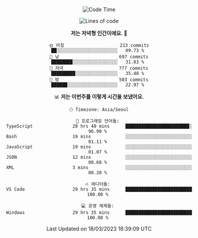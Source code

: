 <div align="center">

<br />

 <!--START_SECTION:waka-->
![Code Time](http://img.shields.io/badge/Code%20Time-369%20hrs%2020%20mins-blue)

![Lines of code](https://img.shields.io/badge/%EC%A0%80%EB%8A%94%20%EC%97%AC%ED%83%9C%EA%B9%8C%EC%A7%80%20-2.6%20million%20%EC%A4%84%EC%9D%98%20%EC%BD%94%EB%93%9C%EB%A5%BC%20%EC%9E%91%EC%84%B1%ED%96%88%EC%96%B4%EC%9A%94.-blue)

**저는 저녁형 인간이에요. 🦉** 

```text
🌞 아침                     213 commits         ██░░░░░░░░░░░░░░░░░░░░░░░   09.73 % 
🌆 낮　                     697 commits         ████████░░░░░░░░░░░░░░░░░   31.83 % 
🌃 저녁                     777 commits         █████████░░░░░░░░░░░░░░░░   35.48 % 
🌙 밤　                     503 commits         ██████░░░░░░░░░░░░░░░░░░░   22.97 % 
```


📊 **저는 이번주를 이렇게 시간을 보냈어요.** 

```text
🕑︎ Timezone: Asia/Seoul

💬 프로그래밍 언어들: 
TypeScript               28 hrs 40 mins      ████████████████████████░   96.90 % 
Bash                     19 mins             ░░░░░░░░░░░░░░░░░░░░░░░░░   01.11 % 
JavaScript               19 mins             ░░░░░░░░░░░░░░░░░░░░░░░░░   01.07 % 
JSON                     12 mins             ░░░░░░░░░░░░░░░░░░░░░░░░░   00.68 % 
XML                      3 mins              ░░░░░░░░░░░░░░░░░░░░░░░░░   00.20 % 

🔥 에디터들: 
VS Code                  29 hrs 35 mins      █████████████████████████   100.00 % 

💻 운영 체제들: 
Windows                  29 hrs 35 mins      █████████████████████████   100.00 % 
```


 Last Updated on 18/03/2023 18:39:09 UTC
<!--END_SECTION:waka-->

</div>
